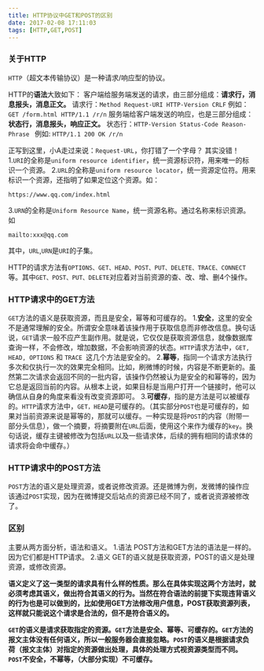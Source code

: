 ```yaml
---
title: HTTP协议中GET和POST的区别
date: 2017-02-08 17:11:03
tags: [HTTP,GET,POST]
---
```



### 关于HTTP
`HTTP`（超文本传输协议）是一种请求/响应型的协议。

HTTP的**语法**大致如下：
客户端给服务端发送的请求，由三部分组成：**请求行，消息报头，消息正文。**
请求行：`Method Request-URI HTTP-Version CRLF`
例如：    `GET /form.html HTTP/1.1 /r/n`
服务端给客户端发送的响应，也是三部分组成：**状态行，消息报头，响应正文。**
状态行：`HTTP-Version Status-Code Reason-Phrase `
例如:      `HTTP/1.1 200 OK /r/n`

正写到这里，小A走过来说：`Request-URL`，你打错了一个字母？
其实没错！
1.`URI`的全称是`uniform resource identifier`，统一资源标识符，用来唯一的标识一个资源。
2.`URL`的全称是`uniform resource locator`，统一资源定位符。用来标识一个资源，还指明了如果定位这个资源。如：
```
https://www.qq.com/index.html
```
3.`URN`的全称是`Uniform Resource Name`，统一资源名称。通过名称来标识资源。如
```
mailto:xxx@qq.com
```
其中，`URL`,`URN`是`URI`的子集。

HTTP的请求方法有`OPTIONS、GET、HEAD、POST、PUT、DELETE、TRACE、CONNECT`等。其中`GET、POST、PUT、DELETE`对应着对当前资源的查、改、增、删4个操作。


### HTTP请求中的GET方法
`GET`方法的语义是获取资源，而且是安全，幂等和可缓存的。
1.**安全**，这里的安全不是通常理解的安全。所谓安全意味着该操作用于获取信息而非修改信息。换句话说，`GET`请求一般不应产生副作用。就是说，它仅仅是获取资源信息，就像数据库查询一样，不会修改，增加数据，不会影响资源的状态。`HTTP`请求方法中，`GET, HEAD, OPTIONS` 和 `TRACE `这几个方法是安全的。
2.**幂等**，指同一个请求方法执行多次和仅执行一次的效果完全相同。比如，刷微博的时候，内容是不断更新的。虽然第二次请求会返回不同的一批内容，该操作仍然被认为是安全的和幂等的，因为它总是返回当前的内容。从根本上说，如果目标是当用户打开一个链接时，他可以确信从自身的角度来看没有改变资源即可。
3.**可缓存**，指的是方法是可以被缓存的。`HTTP`请求方法中，`GET，HEAD`是可缓存的。（其实部分`POST`也是可缓存的，如果对当前资源来说是幂等的，那就可以缓存。一种实现是将`POST`的内容（附带一部分头信息），做一个摘要，将摘要附在`URL`后面，使用这个来作为缓存的`key`。换句话说，缓存主键被修改为包括`URL`以及一些请求体，后续的拥有相同的请求体的请求将会命中缓存。）


### HTTP请求中的POST方法
`POST`方法的语义是处理资源，或者说修改资源。还是微博为例，发微博的操作应该通过`POST`实现，因为在微博提交后站点的资源已经不同了，或者说资源被修改了。


### 区别
主要从两方面分析，语法和语义。
1.语法
POST方法和GET方法的语法是一样的。因为它们都是HTTP请求。
2.语义
GET的语义就是获取资源，POST的语义是处理资源，或修改资源。

**语义定义了这一类型的请求具有什么样的性质。那么在具体实现这两个方法时，就必须考虑其语义，做出符合其语义的行为。当然在符合语法的前提下实现违背语义的行为也是可以做到的，比如使用GET方法修改用户信息，POST获取资源列表，这样就只能说这个请求是合法的，但不是符合语义的。**

**`GET`的语义是请求获取指定的资源。`GET`方法是安全、幂等、可缓存的。`GET`方法的报文主体没有任何语义，所以一般服务器会直接忽略。`POST`的语义是根据请求负荷（报文主体）对指定的资源做出处理，具体的处理方式视资源类型而不同。`POST`不安全，不幂等，（大部分实现）不可缓存。**













